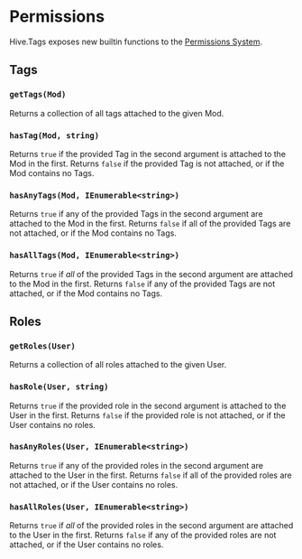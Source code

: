 # Permissions

Hive.Tags exposes new builtin functions to the [Permissions System](https://github.com/Atlas-Rhythm/Hive/blob/master/docs/Hive.Permissions/Usage.md).

## Tags

### `getTags(Mod)`

Returns a collection of all tags attached to the given Mod.

### `hasTag(Mod, string)`

Returns `true` if the provided Tag in the second argument is attached to the Mod in the first. Returns `false` if the provided Tag is not attached, or if the Mod contains no Tags.

### `hasAnyTags(Mod, IEnumerable<string>)`

Returns `true` if any of the provided Tags in the second argument are attached to the Mod in the first. Returns `false` if all of the provided Tags are not attached, or if the Mod contains no Tags.

### `hasAllTags(Mod, IEnumerable<string>)`

Returns `true` if *all* of the provided Tags in the second argument are attached to the Mod in the first. Returns `false` if any of the provided Tags are not attached, or if the Mod contains no Tags.

## Roles

### `getRoles(User)`

Returns a collection of all roles attached to the given User.

### `hasRole(User, string)`

Returns `true` if the provided role in the second argument is attached to the User in the first. Returns `false` if the provided role is not attached, or if the User contains no roles.

### `hasAnyRoles(User, IEnumerable<string>)`

Returns `true` if any of the provided roles in the second argument are attached to the User in the first. Returns `false` if all of the provided roles are not attached, or if the User contains no roles.

### `hasAllRoles(User, IEnumerable<string>)`

Returns `true` if *all* of the provided roles in the second argument are attached to the User in the first. Returns `false` if any of the provided roles are not attached, or if the User contains no roles.